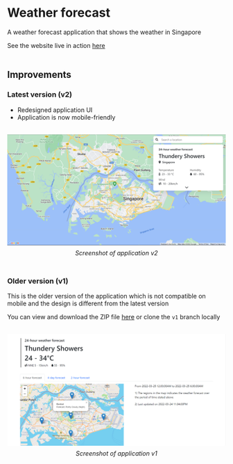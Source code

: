 # Weather forecast

A weather forecast application that shows the weather in Singapore

See the website live in action [here](https://sgweather.netlify.app)<br><br>

## Improvements

### Latest version (v2)

<ul>
  <li>Redesigned application UI</li>
  <li>Application is now mobile-friendly</li>
</ul><br>

<img src="https://github.com/jadenlohh/weather-forecast/blob/v2/images/v2-screenshot.png">
<p align="center" style="line-height: 0.1;"><i>Screenshot of application v2</i></p><br>

### Older version (v1)

This is the older version of the application which is not compatible on mobile and the design is different from the latest version

You can view and download the ZIP file [here](https://github.com/jadenlohh/weather-forecast/archive/refs/heads/v1.zip) or clone the `v1` branch locally<br><br>

<img src="https://github.com/jadenlohh/weather-forecast/blob/v2/images/v1-screenshot.png">
<p align="center" style="line-height: 0.1;"><i>Screenshot of application v1</i></p>
